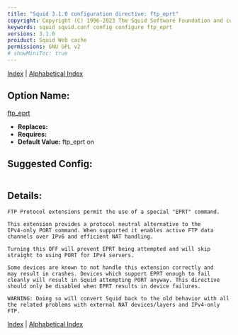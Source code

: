```yaml
---
title: "Squid 3.1.0 configuration directive: ftp_eprt"
copyright: Copyright (C) 1996-2023 The Squid Software Foundation and contributors
keywords: squid squid.conf config configure ftp_eprt
versions: 3.1.0
proiduct: Squid Web cache
permissions: GNU GPL v2
# showMiniToc: true
---
```

[Index](index#toc_ftp_eprt) | [Alphabetical Index](index_all#toc_ftp_eprt)

## Option Name:
[ftp_eprt](#ftp_eprt)
 * **Replaces:** 
 * **Requires:** 
 * **Default Value:** ftp_eprt on


## Suggested Config:
```plaintext

```

## Details:

	FTP Protocol extensions permit the use of a special "EPRT" command.

	This extension provides a protocol neutral alternative to the
	IPv4-only PORT command. When supported it enables active FTP data
	channels over IPv6 and efficient NAT handling.

	Turning this OFF will prevent EPRT being attempted and will skip
	straight to using PORT for IPv4 servers.

	Some devices are known to not handle this extension correctly and
	may result in crashes. Devices which support EPRT enough to fail
	cleanly will result in Squid attempting PORT anyway. This directive
	should only be disabled when EPRT results in device failures.

	WARNING: Doing so will convert Squid back to the old behavior with all
	the related problems with external NAT devices/layers and IPv4-only FTP.



[Index](index#toc_ftp_eprt) | [Alphabetical Index](index_all#toc_ftp_eprt)

